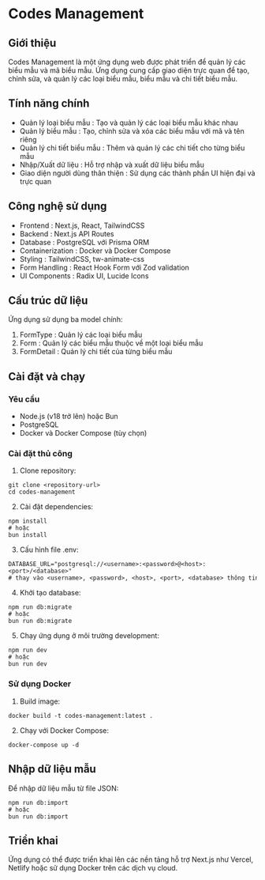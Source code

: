 # Codes Management

## Giới thiệu

Codes Management là một ứng dụng web được phát triển để quản lý các biểu mẫu và mã biểu mẫu. Ứng dụng cung cấp giao diện trực quan để tạo, chỉnh sửa, và quản lý các loại biểu mẫu, biểu mẫu và chi tiết biểu mẫu.

## Tính năng chính

- Quản lý loại biểu mẫu : Tạo và quản lý các loại biểu mẫu khác nhau
- Quản lý biểu mẫu : Tạo, chỉnh sửa và xóa các biểu mẫu với mã và tên riêng
- Quản lý chi tiết biểu mẫu : Thêm và quản lý các chi tiết cho từng biểu mẫu
- Nhập/Xuất dữ liệu : Hỗ trợ nhập và xuất dữ liệu biểu mẫu
- Giao diện người dùng thân thiện : Sử dụng các thành phần UI hiện đại và trực quan

## Công nghệ sử dụng

- Frontend : Next.js, React, TailwindCSS
- Backend : Next.js API Routes
- Database : PostgreSQL với Prisma ORM
- Containerization : Docker và Docker Compose
- Styling : TailwindCSS, tw-animate-css
- Form Handling : React Hook Form với Zod validation
- UI Components : Radix UI, Lucide Icons

## Cấu trúc dữ liệu

Ứng dụng sử dụng ba model chính:

1. FormType : Quản lý các loại biểu mẫu
2. Form : Quản lý các biểu mẫu thuộc về một loại biểu mẫu
3. FormDetail : Quản lý chi tiết của từng biểu mẫu

## Cài đặt và chạy

### Yêu cầu

- Node.js (v18 trở lên) hoặc Bun
- PostgreSQL
- Docker và Docker Compose (tùy chọn)

### Cài đặt thủ công

1. Clone repository:

```
git clone <repository-url>
cd codes-management
```

2. Cài đặt dependencies:

```
npm install
# hoặc
bun install
```

3. Cấu hình file .env:

```
DATABASE_URL="postgresql://<username>:<password>@<host>:<port>/<database>"
# thay vào <username>, <password>, <host>, <port>, <database> thông tin của cá bạn
```

4. Khởi tạo database:

```
npm run db:migrate
# hoặc
bun run db:migrate
```

5. Chạy ứng dụng ở môi trường development:

```
npm run dev
# hoặc
bun run dev
```

### Sử dụng Docker

1. Build image:

```
docker build -t codes-management:latest .
```

2. Chạy với Docker Compose:

```
docker-compose up -d
```

## Nhập dữ liệu mẫu

Để nhập dữ liệu mẫu từ file JSON:

```
npm run db:import
# hoặc
bun run db:import
```

## Triển khai

Ứng dụng có thể được triển khai lên các nền tảng hỗ trợ Next.js như Vercel, Netlify hoặc sử dụng Docker trên các dịch vụ cloud.
